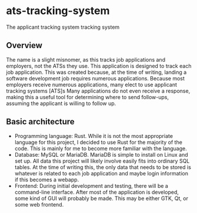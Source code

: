 # ats-tracking-system

The applicant tracking system tracking system

## Overview

The name is a slight misnomer, as this tracks job applications and employers, not the ATSs they use.
This application is designed to track each job application.
This was created because, at the time of writing, landing a software development job requires numerous applications.
Because most employers receive numerous applications, many elect to use applicant tracking systems \[ATS\]s
Many applications do not even receive a response, making this a useful tool for determining where to send follow-ups, assuming the applicant is willing to follow up.

## Basic architecture

- Programming language: Rust.
  While it is not the most appropriate language for this project, I decided to use Rust for the majority of the code.
  This is mainly for me to become more familiar with the language.
- Database: MySQL or MariaDB.
  MariaDB is simple to install on Linux and set up.
  All data this project will likely involve easily fits into ordinary SQL tables.
  At the time of writing this, the only data that needs to be stored is whatever is related to each job application and maybe login information if this becomes a webapp.
- Frontend: During initial development and testing, there will be a command-line interface.
  After most of the application is developed, some kind of GUI will probably be made.
  This may be either GTK, Qt, or some web frontend.
